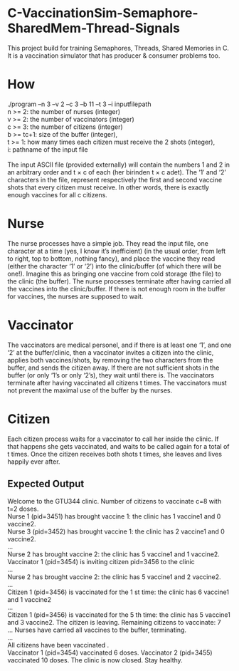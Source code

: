 # C-VaccinationSim-Semaphore-SharedMem-Thread-Signals
This project build for training Semaphores, Threads, Shared Memories in C. It is a vaccination simulator that has producer &amp; consumer problems too.

# How
./program –n 3 –v 2 –c 3 –b 11 –t 3 –i inputfilepath<br />
n >= 2: the number of nurses (integer)<br />
v >= 2: the number of vaccinators (integer)<br />
c >= 3: the number of citizens (integer)<br />
b >= tc+1: size of the buffer (integer),<br />
t >= 1: how many times each citizen must receive the 2 shots (integer),<br />
i: pathname of the input file<br /><br />
The input ASCII file (provided externally) will contain the numbers 1 and 2 in an arbitrary order
and t × c of each (her birinden t × c adet). The ‘1’ and ‘2’ characters in the file, represent
respectively the first and second vaccine shots that every citizen must receive. In other words, there
is exactly enough vaccines for all c citizens.
# Nurse
The nurse processes have a simple job. They read the input file, one character at a time (yes, I know
it’s inefficient) (in the usual order, from left to right, top to bottom, nothing fancy), and place the
vaccine they read (either the character ‘1’ or ‘2’) into the clinic/buffer (of which there will be one!).
Imagine this as bringing one vaccine from cold storage (the file) to the clinic (the buffer). The nurse
processes terminate after having carried all the vaccines into the clinic/buffer. If there is not enough
room in the buffer for vaccines, the nurses are supposed to wait.
# Vaccinator
The vaccinators are medical personel, and if there is at least one ‘1’, and one ‘2’ at the buffer/clinic,
then a vaccinator invites a citizen into the clinic, applies both vaccines/shots, by removing the two
characters from the buffer, and sends the citizen away. If there are not sufficient shots in the buffer
(or only ‘1’s or only ‘2’s), they wait until there is. The vaccinators terminate after having vaccinated
all citizens t times. The vaccinators must not prevent the maximal use of the buffer by the nurses.
# Citizen
Each citizen process waits for a vaccinator to call her inside the clinic. If that happens she gets
vaccinated, and waits to be called again for a total of t times. Once the citizen receives both shots t
times, she leaves and lives happily ever after.

## Expected Output
Welcome to the GTU344 clinic. Number of citizens to vaccinate c=8 with t=2 doses.<br />
Nurse 1 (pid=3451) has brought vaccine 1: the clinic has 1 vaccine1 and 0 vaccine2.<br />
Nurse 3 (pid=3452) has brought vaccine 1: the clinic has 2 vaccine1 and 0 vaccine2.<br />
...<br />
Nurse 2 has brought vaccine 2: the clinic has 5 vaccine1 and 1 vaccine2.<br />
Vaccinator 1 (pid=3454) is inviting citizen pid=3456 to the clinic<br />
...<br />
Nurse 2 has brought vaccine 2: the clinic has 5 vaccine1 and 2 vaccine2.<br />
...<br />
Citizen 1 (pid=3456) is vaccinated for the 1 st time: the clinic has 6 vaccine1 and 1 vaccine2<br />
...<br />
Citizen 1 (pid=3456) is vaccinated for the 5 th time: the clinic has 5 vaccine1 and 3 vaccine2. The
citizen is leaving. Remaining citizens to vaccinate: 7<br />
...
Nurses have carried all vaccines to the buffer, terminating.<br />
...<br />
All citizens have been vaccinated .<br />
Vaccinator 1 (pid=3454) vaccinated 6 doses. Vaccinator 2 (pid=3455) vaccinated 10 doses. The clinic
is now closed. Stay healthy.
